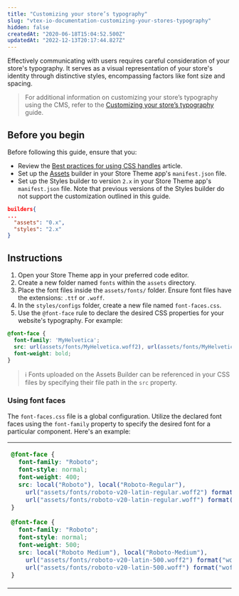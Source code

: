 ```yaml
---
title: "Customizing your store’s typography"
slug: "vtex-io-documentation-customizing-your-stores-typography"
hidden: false
createdAt: "2020-06-18T15:04:52.500Z"
updatedAt: "2022-12-13T20:17:44.827Z"
---
```


Effectively communicating with users requires careful consideration of your store's typography. It serves as a visual representation of your store's identity through distinctive styles, encompassing factors like font size and spacing.

> For additional information on customizing your store’s typography using the CMS, refer to the [Customizing your store’s typography](https://help.vtex.com/en/tutorial/customizing-your-stores-typography--2R0ByIjvJtuz99RK3OL5WP) guide.

## Before you begin

Before following this guide, ensure that you:

-  Review the [Best practices for using CSS handles](https://developers.vtex.com/docs/guides/vtex-io-documentation-using-css-handles-for-store-customization#best-practices) article.
-  Set up the [Assets](https://developers.vtex.com/docs/guides/vtex-io-documentation-using-the-assets-builder/) builder in your Store Theme app's `manifest.json` file.
-  Set up the Styles builder to version `2.x` in your Store Theme app's `manifest.json` file. Note that previous versions of the Styles builder do not support the customization outlined in this guide.
  
  ```json manifest.json
  builders{
  ...
    "assets": "0.x",
    "styles": "2.x"
  }
  ```

## Instructions

1. Open your Store Theme app in your preferred code editor.
2. Create a new folder named `fonts` within the `assets` directory. 
3. Place the font files inside the `assets/fonts/` folder. Ensure font files have the extensions: `.ttf` or `.woff`.
4. In the `styles/configs` folder, create a new file named `font-faces.css`.
5. Use the `@font-face` rule to declare the desired CSS properties for your website's typography. For example:
  
  ```css font-faces.css
  @font-face {
    font-family: 'MyHelvetica';
    src: url(assets/fonts/MyHelvetica.woff2), url(assets/fonts/MyHelvetica.ttf);
    font-weight: bold;
  }
  ```
  
  > ℹ️ Fonts uploaded on the Assets Builder can be referenced in your CSS files by specifying their file path in the `src` property.

### Using font faces

The `font-faces.css` file is a global configuration. Utilize the declared font faces using the `font-family` property to specify the desired font for a particular component. Here's an example:

<table>
<td>
  
```css styles/configs/font-faces.css
@font-face {
  font-family: "Roboto";
  font-style: normal;
  font-weight: 400;
  src: local("Roboto"), local("Roboto-Regular"),
    url("assets/fonts/roboto-v20-latin-regular.woff2") format("woff2"),
    url("assets/fonts/roboto-v20-latin-regular.woff") format("woff");
}

@font-face {
  font-family: "Roboto";
  font-style: normal;
  font-weight: 500;
  src: local("Roboto Medium"), local("Roboto-Medium"),
    url("assets/fonts/roboto-v20-latin-500.woff2") format("woff2"),
    url("assets/fonts/roboto-v20-latin-500.woff") format("woff");
}
```

</td>
<td>

```css styles/css/vtex.minicart.css
.closeIconContainer::before {
  content: "My cart";
  font-size: 24px;
  line-height: 32px;
  font-family: Roboto;
  color: #000;
  font-weight: 500;
}
```

</td>
</table>
